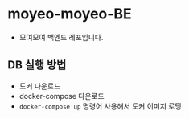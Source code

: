 # moyeo-moyeo-BE

- 모여모여 백엔드 레포입니다.

## DB 실행 방법
- 도커 다운로드 
- docker-compose 다운로드
- `docker-compose up` 명령어 사용해서 도커 이미지 로딩
